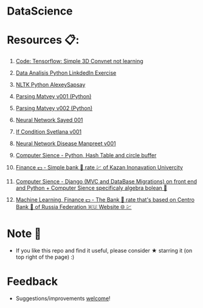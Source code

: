 # DataScience

# Resources 📋:

1.  [Code: Tensorflow: Simple 3D Convnet not learning](https://github.com/vnikifirov/DataScience/blob/master/20190213_Tensorflow_Simple_3D_Convnet_Learning)

2. [Data Analisis Python LinkdedIn Exercise](https://github.com/vnikifirov/DataScience/tree/master/201809DataAnalisis_Python_LinkdedIn)
   
3. [NLTK Python AlexeySapsay](https://github.com/AlekseySapsay/NLP-training/tree/master/code)
 
4. [Parsing Matvey v001 (Python)](https://github.com/vnikifirov/DataScience/tree/master/20181107_Parsing_Matvey_001)

5. [Parsing Matvey v002 (Python)](https://github.com/vnikifirov/DataScience/tree/master/20181107_Parsing_Matvey_002)

6. [Neural Network Sayed 001](https://github.com/vnikifirov/DataScience/blob/master/20181117_NN_Sayed_001/Classifying_Newswires)

7. [If Condition Svetlana v001](https://github.com/vnikifirov/DataScience/tree/master/20181123_IfCondition_Svetlana_002)

8. [Neural Network Disease Manpreet v001](https://github.com/vnikifirov/DataScience/tree/master/20181129_NN_Disease_Manpreet_001)

9. [Computer Sience - Python, Hash Table and circle buffer](https://github.com/vnikifirov/DataScience/tree/master/20221001_DataScience_Python_Asymptomatic_Analisis_PROFI.ru_Egor)

10. [Finance 💵 - Simple bank 🏦 rate 💹 of Kazan Inonavation Univercity](https://github.com/vnikifirov/DataScience/tree/master/20221231_Python_FinanceAndComputerSience_KazanInovationUnuvercity)

11. [Computer Sience - Django (MVC and DataBase Migrations) on front end and Python + Computer Sience specificaly algebra bolean 🧮](https://github.com/vnikifirov/DataScience/tree/master/20230203_Python_and_Django_REPETIT.ru_Elizabath)

12. [Machine Learning, Finance 💵 - The Bank 🏦 rate that's based on Centro Bank 🏦 of Russia Federation 🇷🇺 Website 🌐 💹](https://github.com/vnikifirov/DataScience/tree/master/20230204_Python_Finance_MachineLearning_KeyRatePrediction_Anastasiya)

# Note 📝

* If you like this repo and find it useful, please consider ★ starring it (on top right of the page) :)

# Feedback
* Suggestions/improvements [welcome](https://github.com/vnikifirov/DataScience/issues)!
